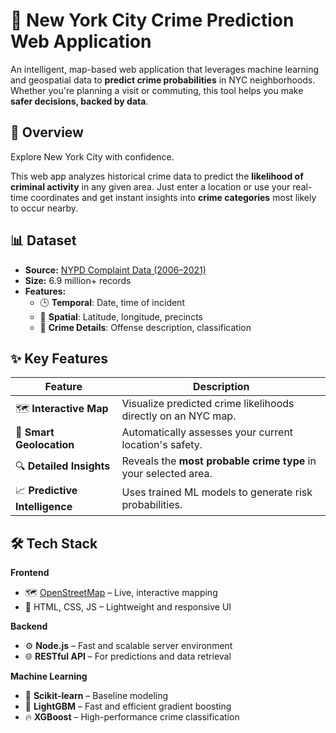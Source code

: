 # 🚨 New York City Crime Prediction Web Application 
An intelligent, map-based web application that leverages machine learning and geospatial data to **predict crime probabilities** in NYC neighborhoods. Whether you're planning a visit or commuting, this tool helps you make **safer decisions, backed by data**.

## 🌆 Overview
Explore New York City with confidence.

This web app analyzes historical crime data to predict the **likelihood of criminal activity** in any given area. Just enter a location  or use your real-time coordinates  and get instant insights into **crime categories** most likely to occur nearby.

## 📊 Dataset  
- **Source:** [NYPD Complaint Data (2006–2021)](https://opendata.cityofnewyork.us/)
- **Size:** 6.9 million+ records
- **Features:**
  - 🕒 **Temporal**: Date, time of incident  
  - 📍 **Spatial**: Latitude, longitude, precincts  
  - 🧾 **Crime Details**: Offense description, classification
    
## ✨ Key Features

| Feature                | Description |
|------------------------|-------------|
| 🗺️ **Interactive Map** | Visualize predicted crime likelihoods directly on an NYC map. |
| 📍 **Smart Geolocation** | Automatically assesses your current location's safety. |
| 🔍 **Detailed Insights** | Reveals the **most probable crime type** in your selected area. |
| 📈 **Predictive Intelligence** | Uses trained ML models to generate risk probabilities. |

## 🛠️ Tech Stack

**Frontend**  
- 🗺️ [OpenStreetMap](https://www.openstreetmap.org/) – Live, interactive mapping  
- 🧪 HTML, CSS, JS – Lightweight and responsive UI

**Backend**  
- ⚙️ **Node.js** – Fast and scalable server environment  
- 🌐 **RESTful API** – For predictions and data retrieval

**Machine Learning**  
- 🧠 **Scikit-learn** – Baseline modeling  
- 🌲 **LightGBM** – Fast and efficient gradient boosting  
- 🔥 **XGBoost** – High-performance crime classification
